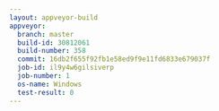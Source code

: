 ```yaml
---
layout: appveyor-build
appveyor:
  branch: master
  build-id: 30812061
  build-number: 358
  commit: 16db2f655f92fb1e58ed9f9e11fd6833e679037f
  job-id: il9y4w6gilsiverp
  job-number: 1
  os-name: Windows
  test-result: 0
---
```

